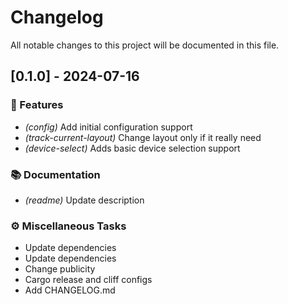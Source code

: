 # Changelog

All notable changes to this project will be documented in this file.

## [0.1.0] - 2024-07-16

### 🚀 Features

- *(config)* Add initial configuration support
- *(track-current-layout)* Change layout only if it really need
- *(device-select)* Adds basic device selection support

### 📚 Documentation

- *(readme)* Update description

### ⚙️ Miscellaneous Tasks

- Update dependencies
- Update dependencies
- Change publicity
- Cargo release and cliff configs
- Add CHANGELOG.md

<!-- generated by git-cliff -->
